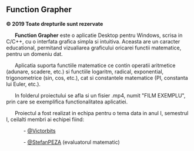 ## Function Grapher

**© 2019 Toate drepturile sunt rezervate**



&nbsp; &nbsp; &nbsp; **Function Grapher** este o aplicatie Desktop pentru Windows, scrisa in C/C++, cu o interfata grafica simpla
si intuitiva. Aceasta are un caracter educational, permitand vizualiarea graficului oricarei functii matematice, pentru un domeniu dat.

&nbsp; &nbsp; &nbsp; Aplicatia suporta functiile matematice ce contin operatii aritmetice (adunare, scadere, etc.) si functiile
logaritm, radical, exponential, trigonometrice (sin, cos, etc.), cat si constantele matematice (PI, constanta lui Euler, etc.).

&nbsp; &nbsp; &nbsp; In folderul proiectului se afla si un fisier .mp4, numit "FILM EXEMPLU", prin care se exemplifica functionalitatea 
aplicatiei.

&nbsp; &nbsp; &nbsp; Proiectul a fost realizat in echipa pentru o tema data in anul I, semestrul I, ceilalti membri ai echipei fiind:

&nbsp; &nbsp; &nbsp; &nbsp; &nbsp; &nbsp; - [@Victorbits](https://github.com/Victorbits/)

&nbsp; &nbsp; &nbsp; &nbsp; &nbsp; &nbsp; - [@StefanPEZA](https://github.com/StefanPEZA) (evaluatorul matematic)
